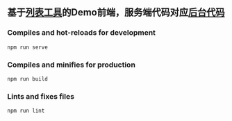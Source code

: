 ## 基于[列表工具](http://139.186.75.156:9004/listTool.html)的Demo前端，服务端代码对应[后台代码](https://github.com/leslie1015/silk-server)

### Compiles and hot-reloads for development
```
npm run serve
```

### Compiles and minifies for production
```
npm run build
```

### Lints and fixes files
```
npm run lint
```
